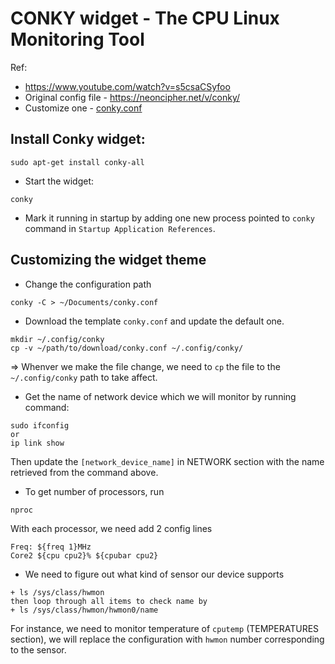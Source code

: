 # CONKY widget - The CPU Linux Monitoring Tool
Ref: 
* https://www.youtube.com/watch?v=s5csaCSyfoo
* Original config file - https://neoncipher.net/v/conky/
* Customize one - [conky.conf](./conky.conf)

## Install Conky widget:
```
sudo apt-get install conky-all
```
* Start the widget:
```
conky
```
* Mark it running in startup by adding one new process pointed to `conky` command in `Startup Application References`.

## Customizing the widget theme
* Change the configuration path
```
conky -C > ~/Documents/conky.conf
```
* Download the template `conky.conf` and update the default one.
```
mkdir ~/.config/conky
cp -v ~/path/to/download/conky.conf ~/.config/conky/
```
=> Whenver we make the file change, we need to `cp` the file to the `~/.config/conky` path to take affect.
* Get the name of network device which we will monitor by running command:
```
sudo ifconfig
or
ip link show
```
Then update the `[network_device_name]` in NETWORK section with the name retrieved from the command above.
* To get number of processors, run
```
nproc
```
With each processor, we need add 2 config lines
```
Freq: ${freq 1}MHz
Core2 ${cpu cpu2}% ${cpubar cpu2}
```
* We need to figure out what kind of sensor our device supports
```
+ ls /sys/class/hwmon
then loop through all items to check name by
+ ls /sys/class/hwmon/hwmon0/name
```
For instance, we need to monitor temperature of `cputemp` (TEMPERATURES section), we will replace the configuration with `hwmon` number corresponding to the sensor.